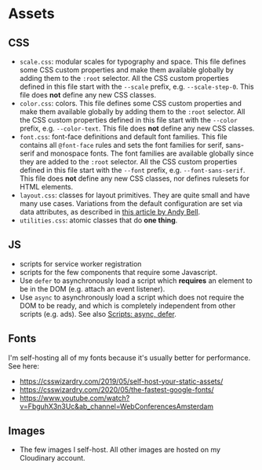 # Assets

## CSS

- `scale.css`: modular scales for typography and space. This file defines some CSS custom properties and make them available globally by adding them to the `:root` selector. All the CSS custom properties defined in this file start with the `--scale` prefix, e.g. `--scale-step-0`. This file does **not** define any new CSS classes.
- `color.css`: colors. This file defines some CSS custom properties and make them available globally by adding them to the `:root` selector. All the CSS custom properties defined in this file start with the `--color` prefix, e.g. `--color-text`. This file does **not** define any new CSS classes.
- `font.css`: font-face definitions and default font families. This file contains all `@font-face` rules and sets the font families for serif, sans-serif and monospace fonts. The font families are available globally since they are added to the `:root` selector. All the CSS custom properties defined in this file start with the `--font` prefix, e.g. `--font-sans-serif`. This file does **not** define any new CSS classes, nor defines rulesets for HTML elements.
- `layout.css`: classes for layout primitives. They are quite small and have many use cases. Variations from the default configuration are set via data attributes, as described in [this article by Andy Bell](https://piccalil.li/blog/cube-css#heading-exception).
- `utilities.css`: atomic classes that do **one thing**.

## JS

- scripts for service worker registration
- scripts for the few components that require some Javascript.
- Use `defer` to asynchronously load a script which **requires** an element to be in the DOM (e.g. attach an event listener).
- Use `async` to asynchronously load a script which does not require the DOM to be ready, and which is completely independent from other scripts (e.g. ads). See also [Scripts: async, defer](https://javascript.info/script-async-defer).

## Fonts

I'm self-hosting all of my fonts because it's usually better for performance. See here:

- https://csswizardry.com/2019/05/self-host-your-static-assets/
- https://csswizardry.com/2020/05/the-fastest-google-fonts/
- https://www.youtube.com/watch?v=FbguhX3n3Uc&ab_channel=WebConferencesAmsterdam

## Images

- The few images I self-host. All other images are hosted on my Cloudinary account.
